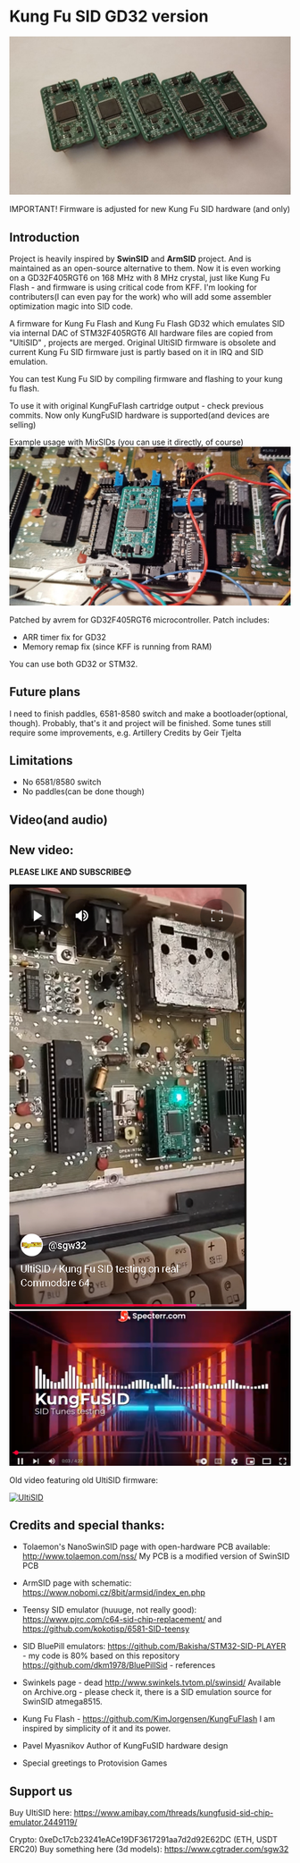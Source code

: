 # Kung Fu SID GD32 version

![Usage with MixSID on C64](pics/kfsid_units.jpg)

IMPORTANT! Firmware is adjusted for new Kung Fu SID hardware (and only)


## Introduction

Project is heavily inspired by __SwinSID__ and __ArmSID__ project. And is maintained as an open-source alternative to them.
Now it is even working on a GD32F405RGT6 on 168 MHz with 8 MHz crystal, just like Kung Fu Flash - and firmware is using critical code from KFF. 
I'm looking for contributers(I can even pay for the work) who will add some assembler optimization magic into SID code. 

A firmware for Kung Fu Flash and Kung Fu Flash GD32 which emulates SID via internal DAC of STM32F405RGT6
All hardware files are copied from "UltiSID" , projects are merged. 
Original UltiSID firmware is obsolete and current Kung Fu SID firmware just is partly based on it in IRQ and SID emulation. 

You can test Kung Fu SID by compiling firmware and flashing to your kung fu flash. 

To use it with original KungFuFlash cartridge output - check previous commits. 
Now only KungFuSID hardware is supported(and devices are selling)

Example usage with MixSIDs (you can use it directly, of course)
![Usage with MixSID on C64](pics/kfsid_mixsid.jpg)

Patched by avrem for GD32F405RGT6 microcontroller.
Patch includes:
* ARR timer fix for GD32
* Memory remap fix (since KFF is running from RAM)

You can use both GD32 or STM32. 

## Future plans

I need to finish paddles, 6581-8580 switch and make a bootloader(optional, though). Probably, that's it and project will be finished. 
Some tunes still require some improvements, e.g. Artillery Credits by Geir Tjelta

## Limitations

* No 6581/8580 switch
* No paddles(can be done though)

## Video(and audio) 

## New video:

**PLEASE LIKE AND SUBSCRIBE😊**

[![KungFuSID](pics/video1.png)](https://youtube.com/shorts/YMMjhMZqSjQ?feature=share)
[![KungFuSID](pics/video2.png)](https://www.youtube.com/watch?v=vejq1ntW9Qc)

Old video featuring old UltiSID firmware:

[![UltiSID](https://img.youtube.com/vi/_ROxem-S0Jo/0.jpg)](https://www.youtube.com/watch?v=_ROxem-S0Jo)

## Credits and special thanks:

* Tolaemon's NanoSwinSID page with open-hardware PCB available: http://www.tolaemon.com/nss/ 
My PCB is a modified version of SwinSID PCB

* ArmSID page with schematic: https://www.nobomi.cz/8bit/armsid/index_en.php
* Teensy SID emulator (huuuge, not really good): https://www.pjrc.com/c64-sid-chip-replacement/ and https://github.com/kokotisp/6581-SID-teensy
* SID BluePill emulators:
https://github.com/Bakisha/STM32-SID-PLAYER - my code is 80% based on this repository
https://github.com/dkm1978/BluePillSid - references
* Swinkels page - dead http://www.swinkels.tvtom.pl/swinsid/
Available on Archive.org - please check it, there is a SID emulation source for SwinSID atmega8515.
* Kung Fu Flash - https://github.com/KimJorgensen/KungFuFlash
I am inspired by simplicity of it and its power. 
* Pavel Myasnikov
Author of KungFuSID hardware design 
* Special greetings to Protovision Games

## Support us

Buy UltiSID here:
https://www.amibay.com/threads/kungfusid-sid-chip-emulator.2449119/

Crypto: 
0xeDc17cb23241eACe19DF3617291aa7d2d92E62DC (ETH, USDT ERC20)
Buy something here (3d models):
https://www.cgtrader.com/sgw32


